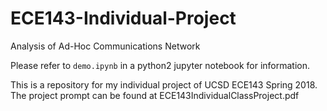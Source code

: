 # ECE143-Individual-Project
Analysis of Ad-Hoc Communications Network

Please refer to `demo.ipynb` in a python2 jupyter notebook for information.

This is a repository for my individual project of UCSD ECE143 Spring 2018. The project prompt can be found at ECE143IndividualClassProject.pdf
